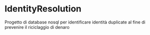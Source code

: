 # IdentityResolution
Progetto di database nosql per identificare identità duplicate al fine di prevenire il riciclaggio di denaro  
